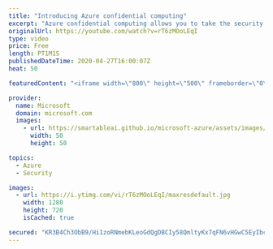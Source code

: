 ```yaml
---
title: "Introducing Azure confidential computing"
excerpt: "Azure confidential computing allows you to take the security of your applications to the next level by protecting data while being processed.   Learn more: https://aka.ms/azurecc"
originalUrl: https://youtube.com/watch?v=rT6zMOoLEqI
type: video
price: Free
length: PT1M1S
publishedDateTime: 2020-04-27T16:00:07Z
heat: 50

featuredContent: "<iframe width=\"800\" height=\"500\" frameborder=\"0\" src=\"https://www.youtube.com/embed/rT6zMOoLEqI\" allow=\"accelerometer; autoplay; encrypted-media; gyroscope; picture-in-picture\" allowfullscreen></iframe>"

provider:
  name: Microsoft
  domain: microsoft.com
  images:
    - url: https://smartableai.github.io/microsoft-azure/assets/images/organizations/microsoft.com-50x50.jpg
      width: 50
      height: 50

topics:
  - Azure
  - Security

images:
  - url: https://i.ytimg.com/vi/rT6zMOoLEqI/maxresdefault.jpg
    width: 1280
    height: 720
    isCached: true

secured: "KR3B4Ch3ObB9/Hi1zoRNmebKLeoGdQgDBCIy58QmltyKx7qFN6vHGwC5EyIbcdGHGAeytsyNkl4zUXACv2wibrHU1FhCnIq24eqHi/e4O/wIzNbpxG2NlBrYd7wdOaPuwTdI2BWyLYZ+xUWa/qF/q1HKk8ZzQA3DbEltUJeDmwokG+/afMKwlRM/u2CXFyzSpwAmg0zUqRpjIrDxSdNa5O9A4t4PtBaoXZv71XuX8JzZLeqltEpVDeG+aap/8KNYaGr6EBwiV3nYzi9v9rcZ+ieezBtuJTbBH3u+CHlkrpR5z6ejXNwTbPujb2J/jd3YMa4KmspxC2JAvszdCN4ERKAy0tNwPCoQzpHQTMTgMuvWfaQROydUElb8dyIMDEBlOXNAKEOrexSAEXE5Hw7h2J7oxY5ia8iwNyjnSLvYrdo=;WQmzTmBXFy86D2OzVi+cDw=="
---
```


